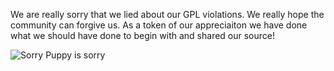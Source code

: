 We are really sorry that we lied about our GPL violations. We really hope the community can forgive us. As a token of our appreciaiton we have done what we should have done to begin with and shared our source! 

![Sorry Puppy is sorry](http://weknowmemes.com/generator/uploads/generated/g1448400121311260738.jpg "Sorry Puppy")

